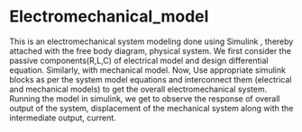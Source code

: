 # Electromechanical_model
This is an electromechanical system modeling done using Simulink , thereby attached with the free body diagram, physical system.
We first consider the passive components(R,L,C) of electrical model and design differential equation. Similarly, with mechanical model.
Now, Use appropriate simulink blocks as per the system model equations and interconnect them (electrical and mechanical models) to get the overall electromechanical system.
Running the model in simulink, we get to observe the response of overall output of the system, displacement of the mechanical system along with the intermediate output, current.
